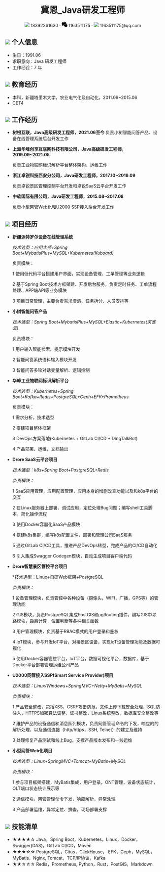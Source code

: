  <center>
     <h1>冀恩_Java研发工程师</h1>
     <div>
         <span>
             <img src="assets/phone-solid.svg" width="18px">
             18392361630
         </span>
         ·
         <span>
             <img src="assets/wechat.svg" width="18px">
             1163511175
         </span>
         ·
         <span>
             <img src="assets/envelope-solid.svg" width="18px">
             1163511175@qq.com
         </span>
     </div>
 </center>





 ## <img src="assets/info-circle-solid.svg" width="30px"> 个人信息 

 - 生日：1991.06
 - 求职意向：Java 研发工程师
 - 工作经验：7 年

## <img src="assets/graduation-cap-solid.svg" width="30px"> 教育经历

- 本科，新疆塔里木大学，农业电气化及自动化，2011.09~2015.06
- CET4

## <img src="assets/briefcase-solid.svg" width="30px"> 工作经历

- **树根互联，Java高级研发工程师，2021.06至今**
   负责小树智能问答产品、设备在线管理系统后台开发工作

- **上海华峰创享互联网科技有限公司，Java高级研发工程师， 2019.09~2021.05**

   负责工业物联网标识解析平台整体架构、运维工作
   
- **浙江卓锐科技西安分公司，Java研发工程师，2017.10~2019.09**

   负责卓锐景区管理控制平台开发和卓锐SaaS云平台开发工作
   
- **中软国际有限公司，Java研发工程师，2015.08~2017.08**

   负责小型网管Web化和U2000 SSP接入后台开发工作

## <img src="assets/project-diagram-solid.svg" width="30px"> 项目经历
- **新疆派特罗尔设备在线管理系统**
  
  *技术选型：应用大师+Spring Boot+MybatisPlus+MySQL+Kubernetes(Kuboard)*
  
  负责模块：
  
  1 使用低代码平台搭建用户界面，实现设备管理、工单管理等业务逻辑
  
  2 基于Spring Boot技术方框架建、开发后台服务，负责定时任务、工单流程处理、APP端API等业务模块
  
  3 项目日常管理，主要负责需求澄清、任务拆分、人员安排等
  
- **小树智能问答产品**
  
  *技术选型：Spring Boot+MybatisPlus+MySQL+Elastic+Kubernetes(灵雀云)*
  
  负责模块：
  
  1 用户输入智能检索、提示模块开发
  
  2 智能问答系统语料输入模块开发
  
  3 智能问答多轮对话变量解析、逻辑控制
  
- **华峰工业物联网标识解析平台**

  *技术选型：Kubernetes+Spring Boot+Kafka+Redis+PostgreSQL+Ceph+EFK+Prometheus*

  负责模块：

  1 需求分析，技术选型

  2 搭建项目整体框架

  3 DevOps方案落地(Kubernetes + GitLab CI/CD + DingTalkBot)

  4 产品部署、运维，文档输出

- **Drore SaaS云平台项目**

  *技术选型：k8s+Spring Boot+PostgreSQL+Redis*

  *负责模块：*
  
  1 SaaS应用管理，应用配置管理，应用本身的增删改查功能以及和k8s平台的交互
  
  2 在Linux服务器上部署、调试应用，定位处理Bug问题；编写shell工具脚本，简化操作流程
  
  3 使用Docker容器化SaaS产品模块
  
  4 搭建k8s集群，编写k8s配置文件，部署和管理公司SaaS服务
  
  5 通过GitLab CI/CD工具，推进产品DevOps转型，完成产品的CI/CD自动化
  
  6 引入集成Swagger Codegen模块，自动生成项目客户端代码

- **Drore智慧景区管控平台项目**

  *技术选型：Linux+自研Web框架+PostgreSQL

  *负责模块：*
  
  1 设备管理模块，负责管控中各种设备（摄像头，WIFI，广播，GPS等）的管理功能
  
  2 GIS模块，负责PostgreSQL集成PostGIS和pgRouting插件，编写GIS中寻路模块，距离计算，位置判断等各种相关函数
  
  3 用户管理模块，负责基于RBAC模式的用户登录和鉴权
  
  4 IoT模块，参与开发IoT平台，对接景区设备，实现IoT设备管理功能及数据可视化
  
  5 使用Docker容器管控平台，IoT平台，数据可视化平台，数据库，基于Docker平台部署管理运维公司产品
  
- **U2000网管接入SSP(Smart Service Provider)项目**

  *技术选型：Linux/Windows+SpringMVC+Netty+MyBatis+MySQL*

  *负责模块：*
  
  1 产品安全整改，包括XSS，CSRF攻击防范，文件上传下载安全处理，SQL防注入，HTTPS加密算法调整，证书整改，Linux系统整改，数据库安全整改等
  
  2 维护产品的设备通信和消息队列模块，负责网管管理命令的下发，响应的的解析处理，以及通信连接（http/https，SSH, Telnet）的建立及维持
  
  3 处理修复产品测试和线上Bug，支撑产品版本发布和一线运维
  
- **小型网管Web化项目**

  *技术选型：Linux+SpringMVC+Tomcat+MyBatis+MySQL*

  *负责模块：*

  1 参与项目框架搭建，MyBatis集成，用户登录，ONT管理，设备状态统计，OLT端口状态统计展示等

  2 通信模块，网管管理命令下发，响应解析，异常处理

  3 产品部署运维，异常定位、排查，现场部署支撑

## <img src="assets/tools-solid.svg" width="30px"> 技能清单

- ★★★★☆ Java，Spring Boot，Kubernetes，Linux，Docker，Swagger(OAS)，GitLab CI/CD，Maven
- ★★★☆☆ PostgreSQL，Citus，ClickHouse， EFK，Ceph，MySQL，MyBatis，Nginx, Tomcat，TCP/IP协议，Kafka
- ★★☆☆☆ Redis，Prometheus, Python，Rust，PostGIS，Markdown